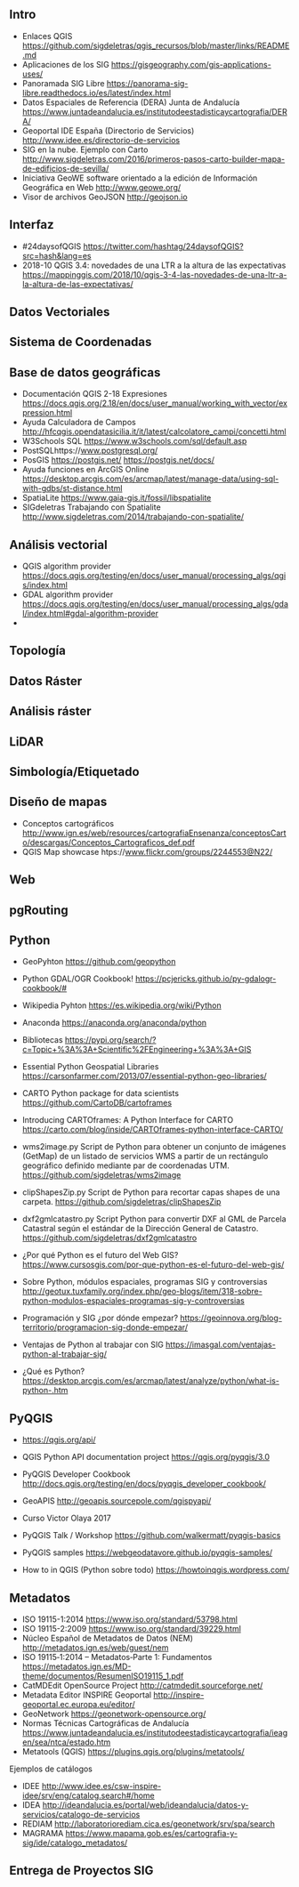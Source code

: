 ## Intro

- Enlaces QGIS https://github.com/sigdeletras/qgis_recursos/blob/master/links/README.md
- Aplicaciones de los SIG https://gisgeography.com/gis-applications-uses/
- Panoramada SIG Libre https://panorama-sig-libre.readthedocs.io/es/latest/index.html
- Datos Espaciales de Referencia (DERA) Junta de Andalucía https://www.juntadeandalucia.es/institutodeestadisticaycartografia/DERA/
- Geoportal IDE España (Directorio de Servicios) http://www.idee.es/directorio-de-servicios
- SIG en la nube. Ejemplo con Carto  http://www.sigdeletras.com/2016/primeros-pasos-carto-builder-mapa-de-edificios-de-sevilla/
- Iniciativa GeoWE software orientado a la edición de Información Geográfica en Web http://www.geowe.org/
- Visor de archivos GeoJSON http://geojson.io

## Interfaz
- #24daysofQGIS https://twitter.com/hashtag/24daysofQGIS?src=hash&lang=es
- 2018-10 QGIS 3.4: novedades de una LTR a la altura de las expectativas https://mappinggis.com/2018/10/qgis-3-4-las-novedades-de-una-ltr-a-la-altura-de-las-expectativas/
## Datos Vectoriales

## Sistema de Coordenadas

## Base de datos geográficas
- Documentación QGIS 2-18 Expresiones https://docs.qgis.org/2.18/en/docs/user_manual/working_with_vector/expression.html
- Ayuda Calculadora de Campos http://hfcqgis.opendatasicilia.it/it/latest/calcolatore_campi/concetti.html
- W3Schools SQL https://www.w3schools.com/sql/default.asp
- PostSQLhttps://www.postgresql.org/ 
- PosGIS https://postgis.net/ https://postgis.net/docs/
- Ayuda funciones en ArcGIS Online https://desktop.arcgis.com/es/arcmap/latest/manage-data/using-sql-with-gdbs/st-distance.html
- SpatiaLite https://www.gaia-gis.it/fossil/libspatialite
- SIGdeletras Trabajando con Spatialite http://www.sigdeletras.com/2014/trabajando-con-spatialite/ 

## Análisis vectorial
- QGIS algorithm provider https://docs.qgis.org/testing/en/docs/user_manual/processing_algs/qgis/index.html
- GDAL algorithm provider https://docs.qgis.org/testing/en/docs/user_manual/processing_algs/gdal/index.html#gdal-algorithm-provider
- 

## Topología

## Datos Ráster

## Análisis ráster

## LiDAR

## Simbología/Etiquetado

## Diseño de mapas

- Conceptos cartográficos http://www.ign.es/web/resources/cartografiaEnsenanza/conceptosCarto/descargas/Conceptos_Cartograficos_def.pdf
- QGIS Map showcase htps://www.flickr.com/groups/2244553@N22/

## Web

## pgRouting

## Python
- GeoPyhton https://github.com/geopython
- Python GDAL/OGR Cookbook! https://pcjericks.github.io/py-gdalogr-cookbook/#
- Wikipedia Pyhton https://es.wikipedia.org/wiki/Python
- Anaconda https://anaconda.org/anaconda/python
- Bibliotecas https://pypi.org/search/?c=Topic+%3A%3A+Scientific%2FEngineering+%3A%3A+GIS
- Essential Python Geospatial Libraries https://carsonfarmer.com/2013/07/essential-python-geo-libraries/
- CARTO Python package for data scientists https://github.com/CartoDB/cartoframes
- Introducing CARTOframes: A Python Interface for CARTO https://carto.com/blog/inside/CARTOframes-python-interface-CARTO/

- wms2image.py Script de Python para obtener un conjunto de imágenes (GetMap) de un listado de servicios WMS a partir de un rectángulo geográfico definido mediante par de coordenadas UTM. https://github.com/sigdeletras/wms2image
- clipShapesZip.py Script de Python para recortar capas shapes de una carpeta. https://github.com/sigdeletras/clipShapesZip
- dxf2gmlcatastro.py Script Python para convertir DXF al GML de Parcela Catastral según el estándar de la Dirección General de Catastro.
https://github.com/sigdeletras/dxf2gmlcatastro

- ¿Por qué Python es el futuro del Web GIS? https://www.cursosgis.com/por-que-python-es-el-futuro-del-web-gis/
- Sobre Python, módulos espaciales, programas SIG y controversias http://geotux.tuxfamily.org/index.php/geo-blogs/item/318-sobre-python-modulos-espaciales-programas-sig-y-controversias
- Programación y SIG ¿por dónde empezar? https://geoinnova.org/blog-territorio/programacion-sig-donde-empezar/
- Ventajas de Python al trabajar con SIG https://imasgal.com/ventajas-python-al-trabajar-sig/
- ¿Qué es Python? https://desktop.arcgis.com/es/arcmap/latest/analyze/python/what-is-python-.htm

## PyQGIS

- https://qgis.org/api/
- QGIS Python API documentation project https://qgis.org/pyqgis/3.0
- PyQGIS Developer Cookbook http://docs.qgis.org/testing/en/docs/pyqgis_developer_cookbook/ 
- GeoAPIS http://geoapis.sourcepole.com/qgispyapi/
- Curso Victor Olaya 2017

- PyQGIS Talk / Workshop https://github.com/walkermatt/pyqgis-basics
- PyQGIS samples https://webgeodatavore.github.io/pyqgis-samples/
- How to in QGIS (Python sobre todo) https://howtoinqgis.wordpress.com/

## Metadatos

- ISO 19115-1:2014 https://www.iso.org/standard/53798.html
- ISO 19115-2:2009 https://www.iso.org/standard/39229.html
- Núcleo Español de Metadatos de Datos (NEM) http://metadatos.ign.es/web/guest/nem
- ISO 19115‐1:2014 – Metadatos‐Parte 1: Fundamentos https://metadatos.ign.es/MD-theme/documentos/ResumenISO19115_1.pdf
- CatMDEdit OpenSource Project http://catmdedit.sourceforge.net/
- Metadata Editor INSPIRE Geoportal http://inspire-geoportal.ec.europa.eu/editor/
- GeoNetwork https://geonetwork-opensource.org/
- Normas Técnicas Cartográficas de Andalucía https://www.juntadeandalucia.es/institutodeestadisticaycartografia/ieagen/sea/ntca/estado.htm
- Metatools (QGIS) https://plugins.qgis.org/plugins/metatools/

Ejemplos de catálogos

- IDEE http://www.idee.es/csw-inspire-idee/srv/eng/catalog.search#/home
- IDEA http://ideandalucia.es/portal/web/ideandalucia/datos-y-servicios/catalogo-de-servicios
- REDIAM http://laboratoriorediam.cica.es/geonetwork/srv/spa/search
- MAGRAMA https://www.mapama.gob.es/es/cartografia-y-sig/ide/catalogo_metadatos/

## Entrega de Proyectos SIG



